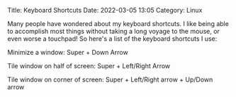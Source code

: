 Title: Keyboard Shortcuts
Date: 2022-03-05 13:05
Category: Linux

Many people have wondered about my keyboard shortcuts. I like being able to accomplish most things without taking a long voyage to the mouse, or even worse a touchpad! So here's a list of the keyboard shortcuts I use:

Minimize a window:
Super + Down Arrow

Tile window on half of screen:
Super + Left/Right Arrow

Tile window on corner of screen:
Super + Left/Right arrow + Up/Down arrow

 
